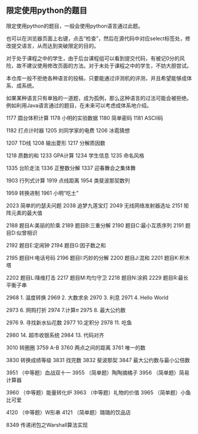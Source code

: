 ## 限定使用python的题目

限定使用python的题目，一般会使用python语言通过此题。

也可以在浏览器页面上右键，点击“检查”，然后在源代码中对应select标签处，修改提交语言，从而达到突破限定的目的。

对于处于课程之中的学生，由于后台课程组可以看到提交代码，有被记0分的风险，故不建议使用修改页面的方法。对于未处于课程之中的学生，不妨大胆尝试。

本仓库一般不拒绝各种语言的投稿，只要能通过评测机的评测，并且希望能够成体系、成系统。

如果某种语言只有单独的一道题，成为孤例，那么这种语言的过法可能会被拒绝。例如利用Java语言通过的题目，在未来可以考虑成体系地介绍。

1177 圆台体积计算 1178 小明的实验数据 1180 简单密码 1181 ASCII码

1182 打点计时器 1205 刘同学家的电费 1206 冰雹猜想

1207 TD线 1208 输出菱形 1217 分解质因数

1218 质数的和 1233 GPA计算 1234 学生信息 1235 命名风格

1335 台阶走法 1336 正整数分解 1337 迎春舞会之集体舞

1903 行列式计算 1919 点线距离 1954 类斐波那契数列 

1959 转换进制 1961 小明“吃土”

2023 简单的约瑟夫问题 2038 追梦九莲宝灯 2049 无线网络发射器选址 2151 矩阵元素的最大值

2188 题目A:美丽的阶乘 2189 题目B:三重分解 2190 题目C:最小互质序列 2191 题目D:似曾相识

2192 题目E:定闹钟 2194 题目G:因子数之和

2195 题目H:电话号码 2196 题目I:巧妙的分解 2200 题目J:混和 2201 题目K:积木塔

2202 题目L:降维打击 2217 题目M:均匀守卫 2218 题目N:涂鸦 2229 题目R:最长平衡子串

2968 1. 温度转换 2969 2. 大数求余 2970 3. 利息 2971 4. Hello World

2973 6. 网购打折 2974 7.计算$\pi$ 2975 8. 最大公约数

2976 9. 寻找新水仙花数 2977 10.定积分 2978 11. 吃鱼

2980 14. 超市收银系统 2984 13. 代码对齐

3010 转圈圈 3759 A-B 3760 两点之间的距离 3761 唯一的数

3830 转换成绩等级 3831 找完数 3832 斐波那契 3847 最大公约数与最小公倍数

3951 （中等题）血战双十一 3955 （简单题）陶陶摘橘子 3956 （简单题）简易计算器

3960 （中等题）能量转化炉 3963 （中等题）礼物的价值 3965 （简单题）小鱼比可爱

4120 （中等题）W形串 4121 （简单题）璐璐的饮品店

8349 传递闭包之Warshall算法实现
